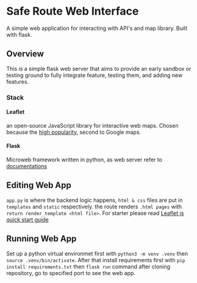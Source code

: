 # Safe Route Web Interface

A simple web application for interacting with API's and map library. Built with flask.

## Overview

This is a simple flask web server that aims to provide an early sandbox or testing ground to fully integrate feature, testing them, and adding new features.

### Stack

#### Leaflet

an open-source JavaScript library for interactive web maps. Chosen because the [high popularity](https://stackshare.io/leaflet#description), second to Google maps.

#### Flask

Microweb framework written in python, as web server refer to [documentations](https://flask.palletsprojects.com/en/2.1.x/)

## Editing Web App

`app.py` is where the backend logic happens, `html & css` files are put in `templates` and `static` respectively. the route renders `.html pages` with `return render_template <html file>`. For starter please read [Leaflet js quick start guide](https://leafletjs.com/)

## Running Web App

Set up a python virtual environmet first with `python3 -m venv .venv` then `source .venv/bin/activate`. After that install requirements first with `pip install requirements.txt` then `flask run` command after cloning repository, go to specified port to see the web app.